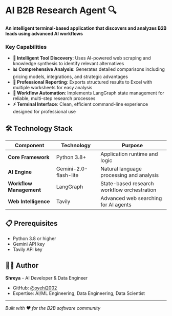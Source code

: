 # AI B2B Research Agent 🔍

**An intelligent terminal-based application that discovers and analyzes B2B leads using advanced AI workflows**

### Key Capabilities

- **🎯 Intelligent Tool Discovery**: Uses AI-powered web scraping and knowledge synthesis to identify relevant alternatives
- **📊 Comprehensive Analysis**: Generates detailed comparisons including pricing models, integrations, and strategic advantages  
- **💾 Professional Reporting**: Exports structured results to Excel with multiple worksheets for easy analysis
- **🔄 Workflow Automation**: Implements LangGraph state management for reliable, multi-step research processes
- **⚡ Terminal Interface**: Clean, efficient command-line experience designed for professional use

## 🛠️ Technology Stack

| Component | Technology | Purpose |
|-----------|------------|---------|
| **Core Framework** | Python 3.8+ | Application runtime and logic |
| **AI Engine** | Gemini-2.0-flash-lite | Natural language processing and analysis |
| **Workflow Management** | LangGraph | State-based research workflow orchestration |
| **Web Intelligence** | Tavily | Advanced web searching for AI agents|

## 📋 Prerequisites

- Python 3.8 or higher
- Gemini API key
- Tavily API key
  
## 👨‍💻 Author

**Shreya** - AI Developer & Data Engineer
- GitHub: [@oyehi2002](https://github.com/oyehi2002)
- Expertise: AI/ML Engineering, Data Engineering, Data Scientist

---

*Built with ❤️ for the B2B software community*




